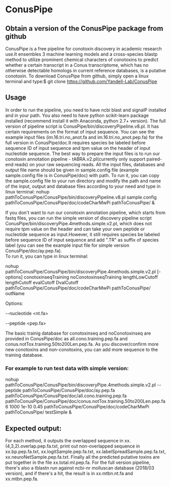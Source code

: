 # ConusPipe
## Obtain a version of the ConusPipe package from github
ConusPipe is a free pipeline for conotoxin discovery in academic research use.It ensembles 3 machine learning models and a cross-species blastp method to utilize prominent chemical characters of conotoxins to predict whether a certain transcript in a Conus transcriptome, which has no otherwise detectable homologs in current reference databases, is a putative conotoxin.
To download ConusPipe from github, simply open a linux terminal and type:$ git clone https://github.com/Yandell-Lab/ConusPipe
## Usage
In order to run the pipeline, you need to have ncbi blast and signalP installed and in your path. You also need to have python scikit-learn package installed (recommend install it with Anaconda, python 2.7+ version). 
 The full version of pipeline script is ConusPipe/bin/discoveryPipeline.v8.pl. It has certain requirements on the format of input sequence. You can see the example input files (im.16.tri.no_anot.fa and im.16.tri.no_anot.pep.fa) for the full version in ConusPipe/doc.It requires species be labeled before sequence ID of input sequence and tpm value on the header of input nucleotide sequence. The best way to prepare the input files is to run our conotoxin annotation pipeline - tABRA.v2.pl(currently only support paired-end reads) on your raw sequencing reads.
All the input files, databases and output file name should be given in sample.config file (example sample.config file is in ConusPipe/doc) with path. 
To run it, you can copy the sample.config file to your run directory and modify the path and name of the input, output and database files according to your need and type in linux terminal:
nohup pathToConusPipe/ConusPipe/bin/discoveryPipeline.v8.pl sample.config pathToConusPipe/ConusPipe/doc/codeCharMwPi pathToConusPipe/ & 



If you don't want to run our conotoxin annotation pipeline, which starts from fastq files, you can run the simple version of discovery pipeline script ConusPipe/bin/discoveryPipe.4methods.simple.v2.pl, which does not require tpm value on the header and can take your own peptide or nucleotide sequence as input.However, it still requires species be labeled before sequence ID of input sequence and add ".TR" as suffix of species label (you can see the example input file for simple version  ConusPipe/doc/ay.pep.fa).  
To run it, you can type in linux terminal:

nohup pathToConusPipe/ConusPipe/bin/discoveryPipe.4methods.simple.v2.pl [-options] conotoxinseqTraining noConotoxinseqTraining lengthLowCutoff lengthCutoff evalCutoff DvalCutoff  pathToConusPipe/ConusPipe/doc/codeCharMwPi pathToConusPipe/ outName

Options:

--nucleotide <nt.fa> 

--peptide <pep.fa>



The basic trainig database for conotoxinseq and noConotoxinseq are provided in ConusPipe/doc as all.cono.training.pep.fa and conus.notTox.training.50to200Len.pep.fa. As you discover/confirm more new conotoxins and non-conotoxins, you can add more sequence to the training database.  
### For example to run test data with simple version:
nohup pathToConusPipe/ConusPipe/bin/discoveryPipe.4methods.simple.v2.pl --peptide pathToConusPipe/ConusPipe/doc/ay.pep.fa pathToConusPipe/ConusPipe/doc/all.cono.training.pep.fa pathToConusPipe/ConusPipe/doc/conus.notTox.training.50to200Len.pep.fa 6 1000 1e-10 0.45 pathToConusPipe/ConusPipe/doc/codeCharMwPi pathToConusPipe/ testSimple & 
## Expected output:
For each method, it outputs the overlapped sequence in xx.(4,3,2).overlap.pep.fa.txt, print out non-overlapped sequence in xx.bp.pep.fa.txt, xx.logitSample.pep.fa.txt, xx.labelSpreadSample.pep.fa.txt, xx.neuroNetSample.pep.fa.txt. Finally all the predicted putative toxins are put together in the file xx.total.ml.pep.fa. 
For the full version pipeline, there's also a tblastn run against ncbi-nr molluscan database (2018/03 version), and if there's a hit, the result is in xx.mtbn.nt.fa and xx.mtbn.pep.fa. 






